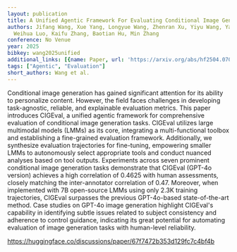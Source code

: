 ```yaml
---
layout: publication
title: A Unified Agentic Framework For Evaluating Conditional Image Generation
authors: Jifang Wang, Xue Yang, Longyue Wang, Zhenran Xu, Yiyu Wang, Yaowei Wang,
  Weihua Luo, Kaifu Zhang, Baotian Hu, Min Zhang
conference: No Venue
year: 2025
bibkey: wang2025unified
additional_links: [{name: Paper, url: 'https://arxiv.org/abs/hf2504.07046'}]
tags: ["Agentic", "Evaluation"]
short_authors: Wang et al.
---
```

Conditional image generation has gained significant attention for its ability to personalize content. However, the field faces challenges in developing task-agnostic, reliable, and explainable evaluation metrics. This paper introduces CIGEval, a unified agentic framework for comprehensive evaluation of conditional image generation tasks. CIGEval utilizes large multimodal models (LMMs) as its core, integrating a multi-functional toolbox and establishing a fine-grained evaluation framework. Additionally, we synthesize evaluation trajectories for fine-tuning, empowering smaller LMMs to autonomously select appropriate tools and conduct nuanced analyses based on tool outputs. Experiments across seven prominent conditional image generation tasks demonstrate that CIGEval (GPT-4o version) achieves a high correlation of 0.4625 with human assessments, closely matching the inter-annotator correlation of 0.47. Moreover, when implemented with 7B open-source LMMs using only 2.3K training trajectories, CIGEval surpasses the previous GPT-4o-based state-of-the-art method. Case studies on GPT-4o image generation highlight CIGEval's capability in identifying subtle issues related to subject consistency and adherence to control guidance, indicating its great potential for automating evaluation of image generation tasks with human-level reliability.

https://huggingface.co/discussions/paper/67f7472b353d129fc7c4bf4b